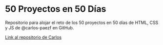 # 50 Proyectos en 50 Días

Repositorio para alojar el reto de los 50 proyectos en 50 días de HTML, CSS y JS
de @carlos-paezf en GitHub.

[Link al repositorio de Carlos](https://github.com/carlos-paezf/50_Projects_50_days)
